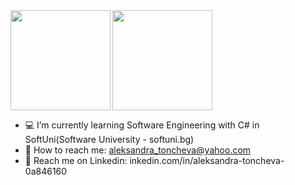 <div>
  <img height="160" align="left" src="https://github-readme-stats.vercel.app/api?username=tonchevaAleksandra
&count_private=true&true&hide=issues&show_icons=true" />
  <img height="160" src="https://github-readme-stats.vercel.app/api/top-langs/?username=tonchevaAleksandra
&layout=compact" />
</div>



- 💻 I’m currently learning Software Engineering with C# in SoftUni(Software University - softuni.bg)
- 📧 How to reach me: aleksandra_toncheva@yahoo.com
- 🎯 Reach me on Linkedin: inkedin.com/in/aleksandra-toncheva-0a846160



